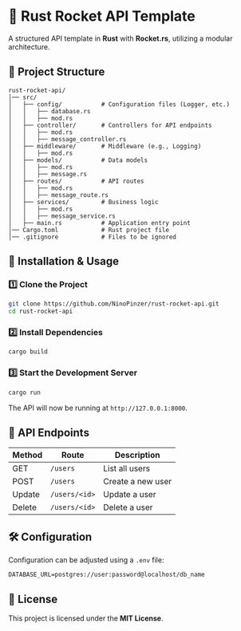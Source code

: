 # 🚀 Rust Rocket API Template

A structured API template in **Rust** with **Rocket.rs**, utilizing a modular architecture.

## 📂 Project Structure

```
rust-rocket-api/
│── src/
│   ├── config/           # Configuration files (Logger, etc.)
│   │   ├── database.rs
│   │   ├── mod.rs
│   ├── controller/       # Controllers for API endpoints
│   │   ├── mod.rs
│   │   ├── message_controller.rs
│   ├── middleware/       # Middleware (e.g., Logging)
│   │   ├── mod.rs
│   ├── models/           # Data models
│   │   ├── mod.rs
│   │   ├── message.rs
│   ├── routes/           # API routes
│   │   ├── mod.rs
│   │   ├── message_route.rs
│   ├── services/         # Business logic
│   │   ├── mod.rs
│   │   ├── message_service.rs
│   ├── main.rs           # Application entry point
│── Cargo.toml            # Rust project file
│── .gitignore            # Files to be ignored
```

## 🚀 Installation & Usage

### 1️⃣ **Clone the Project**

```sh
git clone https://github.com/NinoPinzer/rust-rocket-api.git
cd rust-rocket-api
```

### 2️⃣ **Install Dependencies**

```sh
cargo build
```

### 3️⃣ **Start the Development Server**

```sh
cargo run
```

The API will now be running at `http://127.0.0.1:8000`.

## 📡 API Endpoints

| Method | Route         | Description       |
| ------ | ------------- | ----------------- |
| GET    | `/users`      | List all users    |
| POST   | `/users`      | Create a new user |
| Update | `/users/<id>` | Update a user     |
| Delete | `/users/<id>` | Delete a user     |


## 🛠 Configuration

Configuration can be adjusted using a `.env` file:

```
DATABASE_URL=postgres://user:password@localhost/db_name
```

## 📜 License

This project is licensed under the **MIT License**.

